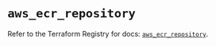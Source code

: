 # `aws_ecr_repository`

Refer to the Terraform Registry for docs: [`aws_ecr_repository`](https://registry.terraform.io/providers/hashicorp/aws/3.76.1/docs/resources/ecr_repository).
